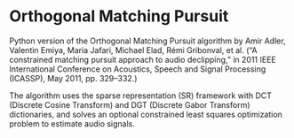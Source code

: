 # Orthogonal Matching Pursuit

Python version of the Orthogonal Matching Pursuit algorithm by Amir Adler, Valentin Emiya, Maria Jafari, Michael Elad, Rémi Gribonval, et al. (“A constrained matching pursuit approach to audio declipping,” in
2011 IEEE International Conference on Acoustics, Speech and Signal
Processing (ICASSP), May 2011, pp. 329–332.)

The algorithm uses the sparse representation (SR) framework with DCT (Discrete Cosine Transform) and DGT (Discrete Gabor Transform) dictionaries, and solves an optional constrained least squares optimization problem to estimate audio signals.
